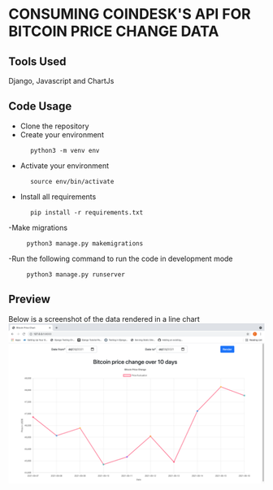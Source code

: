# CONSUMING COINDESK'S API FOR BITCOIN PRICE CHANGE DATA

## Tools Used
Django, Javascript and ChartJs

## Code Usage
- Clone the repository
- Create your environment 
 ```shell
       python3 -m venv env
 ```
 - Activate your environment 
 ```shell
       source env/bin/activate
 ```
 - Install all requirements
 ```shell
       pip install -r requirements.txt
 ```
 -Make migrations
  ```shell
       python3 manage.py makemigrations
 ```
  -Run the following command to run the code in development mode
  ```shell
       python3 manage.py runserver
 ```
## Preview
Below is a screenshot of the data rendered in a line chart
<br>
<img src="./static/images/Screenshot.png"> 



